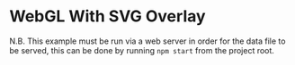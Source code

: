 # WebGL With SVG Overlay
N.B. This example must be run via a web server in order for the data file to
be served, this can be done by running `npm start` from the project root.
